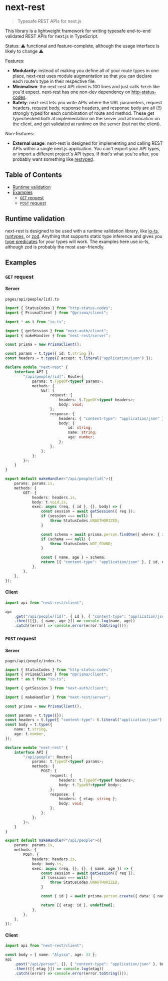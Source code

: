 # next-rest

> Typesafe REST APIs for next.js

This library is a lightweight framework for writing typesafe end-to-end validated REST APIs for next.js in TypeScript.

Status: ⚠️ functional and feature-complete, although the usage interface is likely to change ⚠️

Features:

- **Modularity**: instead of making you define all of your route types in one place, next-rest uses module augmentation so that you can declare each route's type in their respective file.
- **Minimalism**: the next-rest API client is 100 lines and just calls `fetch` like you'd expect. next-rest has one non-dev dependency on [http-status-codes](https://www.npmjs.com/package/http-status-codes).
- **Safety**: next-rest lets you write APIs where the URL parameters, request headers, request body, response headers, and response body are all (!!) strongly typed for each combination of route and method. These get typechecked both at implementation on the server and at invocation on the client, and get validated at runtime on the server (but not the client).

Non-features:

- **External usage**: next-rest is designed for implementing and calling REST APIs within a single next.js application. You can't export your API types, or import a different project's API types. If _that's_ what you're after, you probably want something like [restyped](https://github.com/rawrmaan/restyped/).

## Table of Contents

- [Runtime validation](#runtime-validation)
- [Examples](#examples)
  - [`GET` request](#get-request)
  - [`POST` request](#post-request)

## Runtime validation

next-rest is designed to be used with a runtime validation library, like [io-ts](https://github.com/gcanti/io-ts), [runtypes](https://github.com/pelotom/runtypes), or [zod](https://github.com/vriad/zod). Anything that supports static type inference and gives you [type predicates](https://www.typescriptlang.org/docs/handbook/advanced-types.html#user-defined-type-guards) for your types will work. The examples here use io-ts, although zod is probably the most user-friendly.

## Examples

### `GET` request

#### Server

`pages/api/people/[id].ts`

```typescript
import { StatusCodes } from "http-status-codes";
import { PrismaClient } from "@prisma/client";

import * as t from "io-ts";

import { getSession } from "next-auth/client";
import { makeHandler } from "next-rest/server";

const prisma = new PrismaClient();

const params = t.type({ id: t.string });
const headers = t.type({ accept: t.literal("application/json") });

declare module "next-rest" {
	interface API {
		"/api/people/[id]": Route<{
			params: t.TypeOf<typeof params>;
			methods: {
				GET: {
					request: {
						headers: t.TypeOf<typeof headers>;
						body: void;
					};
					response: {
						headers: { "content-type": "application/json" };
						body: {
							id: string;
							name: string;
							age: number;
						};
					};
				};
			};
		}>;
	}
}

export default makeHandler<"/api/people/[id]">({
	params: params.is,
	methods: {
		GET: {
			headers: headers.is,
			body: t.void.is,
			exec: async (req, { id }, {}, body) => {
				const session = await getSession({ req });
				if (session === null) {
					throw StatusCodes.UNAUTHORIZED;
				}

				const schema = await prisma.person.findOne({ where: { id } });
				if (schema === null) {
					throw StatusCodes.NOT_FOUND;
				}

				const { name, age } = schema;
				return [{ "content-type": "application/json" }, { id, name, age }];
			},
		},
	},
});
```

#### Client

```typescript
import api from "next-rest/client";

api
	.get("/api/people/[id]", { id }, { "content-type": "application/json" })
	.then(([{}, { name, age }]) => console.log(name, age))
	.catch((error) => console.error(error.toString()));
```

### `POST` request

#### Server

`pages/api/people/index.ts`

```typescript
import { StatusCodes } from "http-status-codes";
import { PrismaClient } from "@prisma/client";
import * as t from "io-ts";

import { getSession } from "next-auth/client";

import { makeHandler } from "next-rest/server";

const prisma = new PrismaClient();

const params = t.type({});
const headers = t.type({ "content-type": t.literal("application/json") });
const body = t.type({
	name: t.string,
	age: t.number,
});

declare module "next-rest" {
	interface API {
		"/api/people": Route<{
			params: t.TypeOf<typeof params>;
			methods: {
				POST: {
					request: {
						headers: t.TypeOf<typeof headers>;
						body: t.TypeOf<typeof body>;
					};
					response: {
						headers: { etag: string };
						body: void;
					};
				};
			};
		}>;
	}
}

export default makeHandler<"/api/people">({
	params: params.is,
	methods: {
		POST: {
			headers: headers.is,
			body: body.is,
			exec: async (req, {}, {}, { name, age }) => {
				const session = await getSession({ req });
				if (session === null) {
					throw StatusCodes.UNAUTHORIZED;
				}

				const { id } = await prisma.person.create({ data: { name, age } });

				return [{ etag: id }, undefined];
			},
		},
	},
});
```

#### Client

```typescript
import api from "next-rest/client";

const body = { name: "Alyssa", age: 33 };
api
	.post("/api/person", {}, { "content-type": "application/json" }, body)
	.then(([{ etag }]) => console.log(etag))
	.catch((error) => console.error(error.toString()));
```
